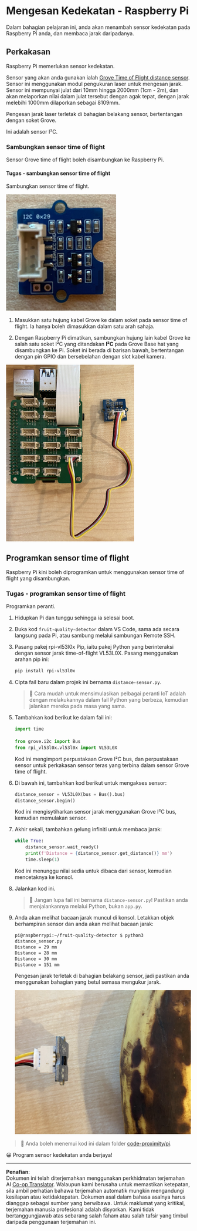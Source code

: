 <!--
CO_OP_TRANSLATOR_METADATA:
{
  "original_hash": "6145a1d791731c8a9d0afd0a1bae5108",
  "translation_date": "2025-08-27T22:46:33+00:00",
  "source_file": "4-manufacturing/lessons/4-trigger-fruit-detector/pi-proximity.md",
  "language_code": "ms"
}
-->
# Mengesan Kedekatan - Raspberry Pi

Dalam bahagian pelajaran ini, anda akan menambah sensor kedekatan pada Raspberry Pi anda, dan membaca jarak daripadanya.

## Perkakasan

Raspberry Pi memerlukan sensor kedekatan.

Sensor yang akan anda gunakan ialah [Grove Time of Flight distance sensor](https://www.seeedstudio.com/Grove-Time-of-Flight-Distance-Sensor-VL53L0X.html). Sensor ini menggunakan modul pengukuran laser untuk mengesan jarak. Sensor ini mempunyai julat dari 10mm hingga 2000mm (1cm - 2m), dan akan melaporkan nilai dalam julat tersebut dengan agak tepat, dengan jarak melebihi 1000mm dilaporkan sebagai 8109mm.

Pengesan jarak laser terletak di bahagian belakang sensor, bertentangan dengan soket Grove.

Ini adalah sensor I²C.

### Sambungkan sensor time of flight

Sensor Grove time of flight boleh disambungkan ke Raspberry Pi.

#### Tugas - sambungkan sensor time of flight

Sambungkan sensor time of flight.

![Sensor Grove time of flight](../../../../../translated_images/grove-time-of-flight-sensor.d82ff2165bfded9f485de54d8d07195a6270a602696825fca19f629ddfe94e86.ms.png)

1. Masukkan satu hujung kabel Grove ke dalam soket pada sensor time of flight. Ia hanya boleh dimasukkan dalam satu arah sahaja.

1. Dengan Raspberry Pi dimatikan, sambungkan hujung lain kabel Grove ke salah satu soket I²C yang ditandakan **I²C** pada Grove Base hat yang disambungkan ke Pi. Soket ini berada di barisan bawah, bertentangan dengan pin GPIO dan bersebelahan dengan slot kabel kamera.

![Sensor Grove time of flight disambungkan ke soket I squared C](../../../../../translated_images/pi-time-of-flight-sensor.58c8dc04eb3bfb57a7c3019f031433ef4d798d4d7603d565afbf6f3802840dba.ms.png)

## Programkan sensor time of flight

Raspberry Pi kini boleh diprogramkan untuk menggunakan sensor time of flight yang disambungkan.

### Tugas - programkan sensor time of flight

Programkan peranti.

1. Hidupkan Pi dan tunggu sehingga ia selesai boot.

1. Buka kod `fruit-quality-detector` dalam VS Code, sama ada secara langsung pada Pi, atau sambung melalui sambungan Remote SSH.

1. Pasang pakej rpi-vl53l0x Pip, iaitu pakej Python yang berinteraksi dengan sensor jarak time-of-flight VL53L0X. Pasang menggunakan arahan pip ini:

    ```sh
    pip install rpi-vl53l0x
    ```

1. Cipta fail baru dalam projek ini bernama `distance-sensor.py`.

    > 💁 Cara mudah untuk mensimulasikan pelbagai peranti IoT adalah dengan melakukannya dalam fail Python yang berbeza, kemudian jalankan mereka pada masa yang sama.

1. Tambahkan kod berikut ke dalam fail ini:

    ```python
    import time
    
    from grove.i2c import Bus
    from rpi_vl53l0x.vl53l0x import VL53L0X
    ```

    Kod ini mengimport perpustakaan Grove I²C bus, dan perpustakaan sensor untuk perkakasan sensor teras yang terbina dalam sensor Grove time of flight.

1. Di bawah ini, tambahkan kod berikut untuk mengakses sensor:

    ```python
    distance_sensor = VL53L0X(bus = Bus().bus)
    distance_sensor.begin()    
    ```

    Kod ini mengisytiharkan sensor jarak menggunakan Grove I²C bus, kemudian memulakan sensor.

1. Akhir sekali, tambahkan gelung infiniti untuk membaca jarak:

    ```python
    while True:
        distance_sensor.wait_ready()
        print(f'Distance = {distance_sensor.get_distance()} mm')
        time.sleep(1)
    ```

    Kod ini menunggu nilai sedia untuk dibaca dari sensor, kemudian mencetaknya ke konsol.

1. Jalankan kod ini.

    > 💁 Jangan lupa fail ini bernama `distance-sensor.py`! Pastikan anda menjalankannya melalui Python, bukan `app.py`.

1. Anda akan melihat bacaan jarak muncul di konsol. Letakkan objek berhampiran sensor dan anda akan melihat bacaan jarak:

    ```output
    pi@raspberrypi:~/fruit-quality-detector $ python3 distance_sensor.py 
    Distance = 29 mm
    Distance = 28 mm
    Distance = 30 mm
    Distance = 151 mm
    ```

    Pengesan jarak terletak di bahagian belakang sensor, jadi pastikan anda menggunakan bahagian yang betul semasa mengukur jarak.

    ![Pengesan jarak di bahagian belakang sensor time of flight menghala ke pisang](../../../../../translated_images/time-of-flight-banana.079921ad8b1496e4525dc26b4cdc71a076407aba3e72ba113ba2e38febae92c5.ms.png)

> 💁 Anda boleh menemui kod ini dalam folder [code-proximity/pi](../../../../../4-manufacturing/lessons/4-trigger-fruit-detector/code-proximity/pi).

😀 Program sensor kedekatan anda berjaya!

---

**Penafian**:  
Dokumen ini telah diterjemahkan menggunakan perkhidmatan terjemahan AI [Co-op Translator](https://github.com/Azure/co-op-translator). Walaupun kami berusaha untuk memastikan ketepatan, sila ambil perhatian bahawa terjemahan automatik mungkin mengandungi kesilapan atau ketidaktepatan. Dokumen asal dalam bahasa asalnya harus dianggap sebagai sumber yang berwibawa. Untuk maklumat yang kritikal, terjemahan manusia profesional adalah disyorkan. Kami tidak bertanggungjawab atas sebarang salah faham atau salah tafsir yang timbul daripada penggunaan terjemahan ini.